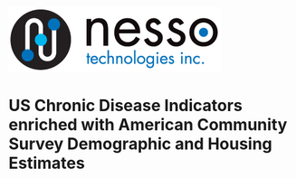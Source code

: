 ![Nesso Technologies Logo](/images/nesso_typemark_375px.png)

# US Chronic Disease Indicators enriched with American Community Survey Demographic and Housing Estimates
